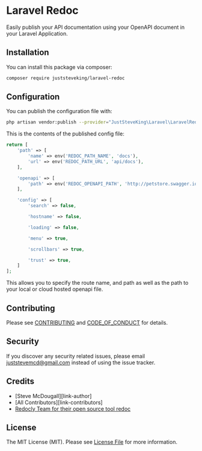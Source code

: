 # Laravel Redoc

Easily publish your API documentation using your OpenAPI document in your Laravel Application.

## Installation

You can install this package via composer:

```bash
composer require juststeveking/laravel-redoc
```


## Configuration

You can publish the configuration file with:

```bash
php artisan vendor:publish --provider="JustSteveKing\Laravel\LaravelRedoc\RedocServiceProvider" --tag="config"
```

This is the contents of the published config file:

```php
return [
    'path' => [
        'name' => env('REDOC_PATH_NAME', 'docs'),
        'url' => env('REDOC_PATH_URL', 'api/docs'),
    ],

    'openapi' => [
        'path' => env('REDOC_OPENAPI_PATH', 'http://petstore.swagger.io/v2/swagger.json')
    ],

    'config' => [
        'search' => false,

        'hostname' => false,

        'loading' => false,

        'menu' => true,

        'scrollbars' => true,

        'trust' => true,
    ]
];
```

This allows you to specify the route name, and path as well as the path to your local or cloud hosted openapi file.


## Contributing

Please see [CONTRIBUTING](CONTRIBUTING.md) and [CODE_OF_CONDUCT](CODE_OF_CONDUCT.md) for details.


## Security

If you discover any security related issues, please email juststevemcd@gmail.com instead of using the issue tracker.


## Credits

- [Steve McDougall][link-author]
- [All Contributors][link-contributors]
- [Redocly Team for their open source tool redoc](https://github.com/Redocly/redoc)


## License

The MIT License (MIT). Please see [License File](LICENSE.md) for more information.

